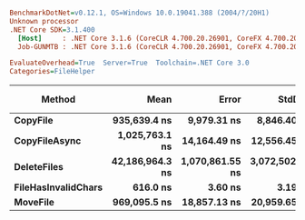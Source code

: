 ``` ini

BenchmarkDotNet=v0.12.1, OS=Windows 10.0.19041.388 (2004/?/20H1)
Unknown processor
.NET Core SDK=3.1.400
  [Host]     : .NET Core 3.1.6 (CoreCLR 4.700.20.26901, CoreFX 4.700.20.31603), X64 RyuJIT
  Job-GUNMTB : .NET Core 3.1.6 (CoreCLR 4.700.20.26901, CoreFX 4.700.20.31603), X64 RyuJIT

EvaluateOverhead=True  Server=True  Toolchain=.NET Core 3.0  
Categories=FileHelper  

```
|              Method |            Mean |           Error |          StdDev |          Median |   Gen 0 | Gen 1 | Gen 2 | Allocated |
|-------------------- |----------------:|----------------:|----------------:|----------------:|--------:|------:|------:|----------:|
|            **CopyFile** |    **935,639.4 ns** |     **9,979.31 ns** |     **8,846.40 ns** |    **934,390.7 ns** |  **3.9063** |     **-** |     **-** |   **38648 B** |
|       **CopyFileAsync** |  **1,025,763.1 ns** |    **14,164.49 ns** |    **12,556.45 ns** |  **1,023,125.0 ns** |  **3.9063** |     **-** |     **-** |   **39937 B** |
|         **DeleteFiles** | **42,186,964.3 ns** | **1,070,861.55 ns** | **3,072,502.52 ns** | **41,148,425.0 ns** | **83.3333** |     **-** |     **-** | **1016975 B** |
| **FileHasInvalidChars** |        **616.0 ns** |         **3.60 ns** |         **3.19 ns** |        **616.2 ns** |  **0.0277** |     **-** |     **-** |     **264 B** |
|            **MoveFile** |    **969,095.5 ns** |    **18,857.13 ns** |    **20,959.65 ns** |    **967,063.0 ns** |       **-** |     **-** |     **-** |   **14504 B** |
